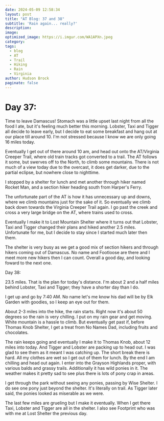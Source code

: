 ```yaml
---
date: 2024-05-09 12:58:34
layout: post
title: "AT Blog: 37 and 38"
subtitle: 'Rain again... really?'
description:
image: 
optimized_image: https://i.imgur.com/WA1APXn.jpeg
category:
tags:
  - blog
  - AT
  - Trail
  - Hiking
  - Rain
  - Virginia
author: Hudson Brock
paginate: false
---
```


# Day 37:

Time to leave Damascus! Stomach was a little upset last night from all the food I ate, but it's feeling much better this morning. Lobster, Taxi and Tigger all decide to leave early, but I decide to eat some breakfast and hang out at our place till around 10. I'm not stressed because I know we are only going 16 miles today.

Eventually I get out of there around 10 am, and head out onto the AT/Virginia Creeper Trail, where old train tracks got converted to a trail. The AT follows it some, but swerves off to the North, to climb some mountains. There is not much of a view today due to the overcast, it does get darker, due to the partial eclipse, but nowhere close to nighttime.

I stopped by a shelter for lunch and met another through hiker named Rocket Man, and a section hiker heading south from Harper's Ferry.

The unfortunate part of the AT is how it has unnecessary up and downs, where we climb mountains just for the sake of it. So eventually we climb back down towards the Virginia Creeper Trail again. I go past the creek and cross a very large bridge on the AT, where trains used to cross.

Eventually I make it to Lost Mountain Shelter where it turns out that Lobster, Taxi and Tigger changed their plans and hiked another 2.5 miles. Unfortunate for me, but I decide to stay since I started much later then them. 

The shelter is very busy as we get a good mix of section hikers and through hikers coming out of Damascus. No name and Footloose are there and I meet more new hikers then I can count. Overall a good day, and looking foward to the next one.

Day 38:

23.5 miles. That is the plan for today's distance. I'm about 2 and a half miles behind Lobster, Taxi and Tigger; they have a shorter day than I do.

I get up and go by 7:40 AM. No name let's me know his dad will be by Elk Garden with goodies, so I keep an eye out for them.

About 2-3 miles into the hike, the rain starts. Right now it's about 50 degrees so the rain is very chilling. I put on my rain gear and get moving. White mountain is a hassle to climb. But eventually get past if, before Thomas Knob Shelter, I get a treat from No Names Dad, including fruits and chocolates.

The rain keeps going and eventually I make it to Thomas Knob, about 12 miles into today. And Tigger and Lobster are packing up to head out. I was glad to see them as it meant I was catching up. The short break there is hard. All my clothes are wet so I get out of them for lunch. By the end I am chilling and head out again. I enter into the Grayson Highlands proper, with various balds and grassy trails. Additionally it has wild ponies in it. The weather makes it pretty sad to see plus there is lots of pony crap in areas.

I get through the park without seeing any ponies, passing by Wise Shelter. I do see one pony just beyond the shelter. It's literally on trail. As Tigger later said, the ponies looked as miserable as we were.

The last few miles are grueling but I make it eventually. When I get there Taxi, Lobster and Tigger are all in the shelter. I also see Footprint who was with me at Lost Shelter the previous day.